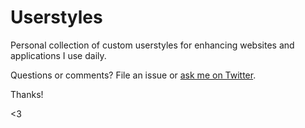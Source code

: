 # Userstyles

Personal collection of custom userstyles for enhancing websites and applications I use daily.

Questions or comments? File an issue or [ask me on Twitter](https://twitter.com/mdo).

Thanks!

<3

